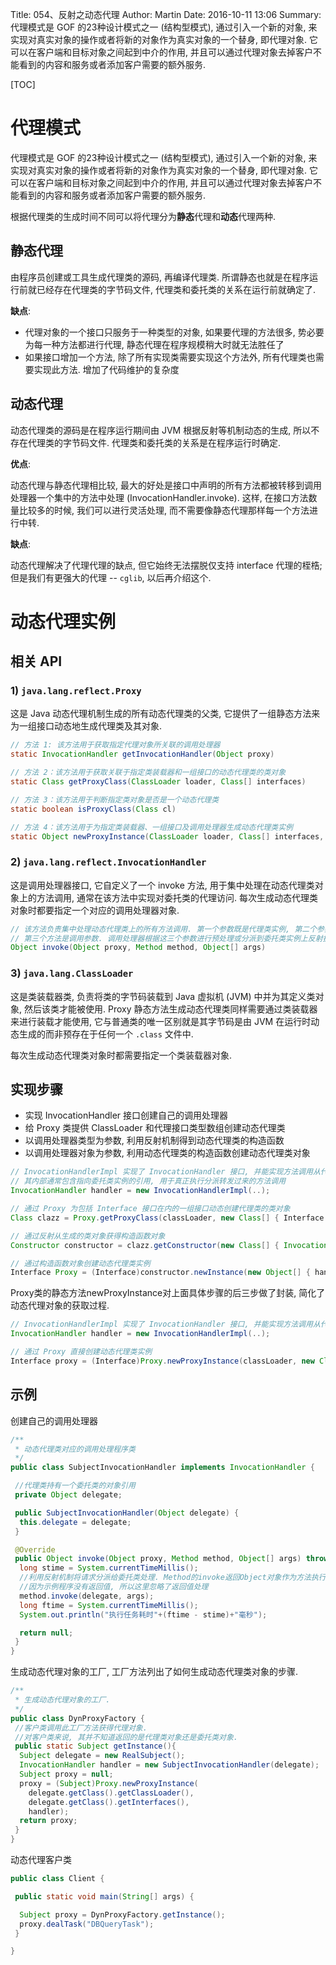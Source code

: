 Title: 054、反射之动态代理
Author: Martin
Date: 2016-10-11 13:06
Summary: 代理模式是 GOF 的23种设计模式之一 (结构型模式), 通过引入一个新的对象, 来实现对真实对象的操作或者将新的对象作为真实对象的一个替身, 即代理对象. 它可以在客户端和目标对象之间起到中介的作用, 并且可以通过代理对象去掉客户不能看到的内容和服务或者添加客户需要的额外服务.

[TOC]

# 代理模式
代理模式是 GOF 的23种设计模式之一 (结构型模式), 通过引入一个新的对象, 来实现对真实对象的操作或者将新的对象作为真实对象的一个替身, 即代理对象. 它可以在客户端和目标对象之间起到中介的作用, 并且可以通过代理对象去掉客户不能看到的内容和服务或者添加客户需要的额外服务.

根据代理类的生成时间不同可以将代理分为**静态**代理和**动态**代理两种.

## 静态代理
由程序员创建或工具生成代理类的源码, 再编译代理类. 所谓静态也就是在程序运行前就已经存在代理类的字节码文件, 代理类和委托类的关系在运行前就确定了.

**缺点**:

- 代理对象的一个接口只服务于一种类型的对象, 如果要代理的方法很多, 势必要为每一种方法都进行代理, 静态代理在程序规模稍大时就无法胜任了
- 如果接口增加一个方法, 除了所有实现类需要实现这个方法外, 所有代理类也需要实现此方法. 增加了代码维护的复杂度

## 动态代理
动态代理类的源码是在程序运行期间由 JVM 根据反射等机制动态的生成, 所以不存在代理类的字节码文件. 代理类和委托类的关系是在程序运行时确定.

**优点**:

动态代理与静态代理相比较, 最大的好处是接口中声明的所有方法都被转移到调用处理器一个集中的方法中处理 (InvocationHandler.invoke). 这样, 在接口方法数量比较多的时候, 我们可以进行灵活处理, 而不需要像静态代理那样每一个方法进行中转.

**缺点**:

动态代理解决了代理代理的缺点, 但它始终无法摆脱仅支持 interface 代理的桎梏; 但是我们有更强大的代理 \-\- `cglib`, 以后再介绍这个.

# 动态代理实例
## 相关 API
### 1) `java.lang.reflect.Proxy`
这是 Java 动态代理机制生成的所有动态代理类的父类, 它提供了一组静态方法来为一组接口动态地生成代理类及其对象.

```java
// 方法 1: 该方法用于获取指定代理对象所关联的调用处理器
static InvocationHandler getInvocationHandler(Object proxy)

// 方法 2：该方法用于获取关联于指定类装载器和一组接口的动态代理类的类对象
static Class getProxyClass(ClassLoader loader, Class[] interfaces)

// 方法 3：该方法用于判断指定类对象是否是一个动态代理类
static boolean isProxyClass(Class cl)

// 方法 4：该方法用于为指定类装载器、一组接口及调用处理器生成动态代理类实例
static Object newProxyInstance(ClassLoader loader, Class[] interfaces, InvocationHandler h)
```

### 2) `java.lang.reflect.InvocationHandler`
这是调用处理器接口, 它自定义了一个 invoke 方法, 用于集中处理在动态代理类对象上的方法调用, 通常在该方法中实现对委托类的代理访问. 每次生成动态代理类对象时都要指定一个对应的调用处理器对象.

```java
// 该方法负责集中处理动态代理类上的所有方法调用. 第一个参数既是代理类实例, 第二个参数是被调用的方法对象
// 第三个方法是调用参数. 调用处理器根据这三个参数进行预处理或分派到委托类实例上反射执行
Object invoke(Object proxy, Method method, Object[] args)
```

### 3) `java.lang.ClassLoader`
这是类装载器类, 负责将类的字节码装载到 Java 虚拟机 (JVM) 中并为其定义类对象, 然后该类才能被使用. Proxy 静态方法生成动态代理类同样需要通过类装载器来进行装载才能使用, 它与普通类的唯一区别就是其字节码是由 JVM 在运行时动态生成的而非预存在于任何一个 `.class` 文件中.

每次生成动态代理类对象时都需要指定一个类装载器对象.

## 实现步骤
- 实现 InvocationHandler 接口创建自己的调用处理器
- 给 Proxy 类提供 ClassLoader 和代理接口类型数组创建动态代理类
- 以调用处理器类型为参数, 利用反射机制得到动态代理类的构造函数
- 以调用处理器对象为参数, 利用动态代理类的构造函数创建动态代理类对象

```java
// InvocationHandlerImpl 实现了 InvocationHandler 接口, 并能实现方法调用从代理类到委托类的分派转发
// 其内部通常包含指向委托类实例的引用, 用于真正执行分派转发过来的方法调用
InvocationHandler handler = new InvocationHandlerImpl(..);

// 通过 Proxy 为包括 Interface 接口在内的一组接口动态创建代理类的类对象
Class clazz = Proxy.getProxyClass(classLoader, new Class[] { Interface.class, ... });

// 通过反射从生成的类对象获得构造函数对象
Constructor constructor = clazz.getConstructor(new Class[] { InvocationHandler.class });

// 通过构造函数对象创建动态代理类实例
Interface Proxy = (Interface)constructor.newInstance(new Object[] { handler });
```

Proxy类的静态方法newProxyInstance对上面具体步骤的后三步做了封装, 简化了动态代理对象的获取过程.

```java
// InvocationHandlerImpl 实现了 InvocationHandler 接口, 并能实现方法调用从代理类到委托类的分派转发
InvocationHandler handler = new InvocationHandlerImpl(..);

// 通过 Proxy 直接创建动态代理类实例
Interface proxy = (Interface)Proxy.newProxyInstance(classLoader, new Class[] { Interface.class }, handler);
```

## 示例
创建自己的调用处理器

```java
/**
 * 动态代理类对应的调用处理程序类
 */
public class SubjectInvocationHandler implements InvocationHandler {

 //代理类持有一个委托类的对象引用
 private Object delegate;

 public SubjectInvocationHandler(Object delegate) {
  this.delegate = delegate;
 }

 @Override
 public Object invoke(Object proxy, Method method, Object[] args) throws Throwable {
  long stime = System.currentTimeMillis();
  //利用反射机制将请求分派给委托类处理. Method的invoke返回Object对象作为方法执行结果.
  //因为示例程序没有返回值, 所以这里忽略了返回值处理
  method.invoke(delegate, args);
  long ftime = System.currentTimeMillis();
  System.out.println("执行任务耗时"+(ftime - stime)+"毫秒");

  return null;
 }
}
```

生成动态代理对象的工厂, 工厂方法列出了如何生成动态代理类对象的步骤.

```java
/**
 * 生成动态代理对象的工厂.
 */
public class DynProxyFactory {
 //客户类调用此工厂方法获得代理对象.
 //对客户类来说, 其并不知道返回的是代理类对象还是委托类对象.
 public static Subject getInstance(){
  Subject delegate = new RealSubject();
  InvocationHandler handler = new SubjectInvocationHandler(delegate);
  Subject proxy = null;
  proxy = (Subject)Proxy.newProxyInstance(
    delegate.getClass().getClassLoader(),
    delegate.getClass().getInterfaces(),
    handler);
  return proxy;
 }
}
```

动态代理客户类

```java
public class Client {

 public static void main(String[] args) {

  Subject proxy = DynProxyFactory.getInstance();
  proxy.dealTask("DBQueryTask");
 }

}
```

